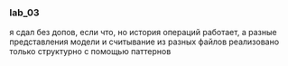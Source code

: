 ### lab_03 

я сдал без допов, если что, но история операций работает, а разные представления модели и считывание из разных файлов реализовано только структурно с помощью паттернов
